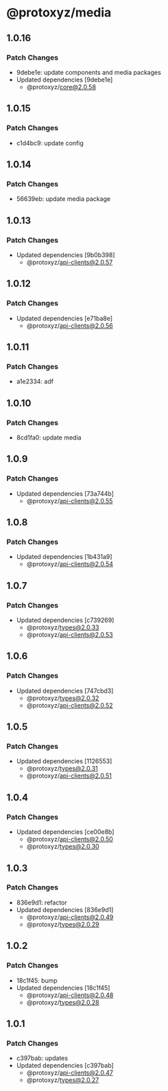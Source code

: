 # @protoxyz/media

## 1.0.16

### Patch Changes

- 9debe1e: update components and media packages
- Updated dependencies [9debe1e]
  - @protoxyz/core@2.0.58

## 1.0.15

### Patch Changes

- c1d4bc9: update config

## 1.0.14

### Patch Changes

- 56639eb: update media package

## 1.0.13

### Patch Changes

- Updated dependencies [9b0b398]
  - @protoxyz/api-clients@2.0.57

## 1.0.12

### Patch Changes

- Updated dependencies [e71ba8e]
  - @protoxyz/api-clients@2.0.56

## 1.0.11

### Patch Changes

- a1e2334: adf

## 1.0.10

### Patch Changes

- 8cd1fa0: update media

## 1.0.9

### Patch Changes

- Updated dependencies [73a744b]
  - @protoxyz/api-clients@2.0.55

## 1.0.8

### Patch Changes

- Updated dependencies [1b431a9]
  - @protoxyz/api-clients@2.0.54

## 1.0.7

### Patch Changes

- Updated dependencies [c739269]
  - @protoxyz/types@2.0.33
  - @protoxyz/api-clients@2.0.53

## 1.0.6

### Patch Changes

- Updated dependencies [747cbd3]
  - @protoxyz/types@2.0.32
  - @protoxyz/api-clients@2.0.52

## 1.0.5

### Patch Changes

- Updated dependencies [1126553]
  - @protoxyz/types@2.0.31
  - @protoxyz/api-clients@2.0.51

## 1.0.4

### Patch Changes

- Updated dependencies [ce00e8b]
  - @protoxyz/api-clients@2.0.50
  - @protoxyz/types@2.0.30

## 1.0.3

### Patch Changes

- 836e9d1: refactor
- Updated dependencies [836e9d1]
  - @protoxyz/api-clients@2.0.49
  - @protoxyz/types@2.0.29

## 1.0.2

### Patch Changes

- 18c1f45: bump
- Updated dependencies [18c1f45]
  - @protoxyz/api-clients@2.0.48
  - @protoxyz/types@2.0.28

## 1.0.1

### Patch Changes

- c397bab: updates
- Updated dependencies [c397bab]
  - @protoxyz/api-clients@2.0.47
  - @protoxyz/types@2.0.27
